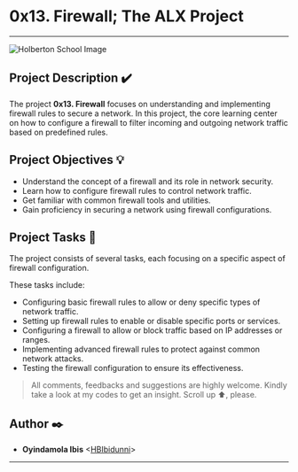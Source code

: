 # 0x13. Firewall; The ALX Project
------------

![Holberton School Image](https://s3.amazonaws.com/intranet-projects-files/holbertonschool-sysadmin_devops/284/V1HjQ1Y.png)


## Project Description :heavy_check_mark:
The project __0x13. Firewall__ focuses on understanding and 
implementing firewall rules to secure a network. 
In this project, the core learning center on how to configure 
a firewall to filter incoming and outgoing network traffic based on predefined rules.



## Project Objectives :bulb:

- Understand the concept of a firewall and its role in network security.
- Learn how to configure firewall rules to control network traffic.
- Get familiar with common firewall tools and utilities.
- Gain proficiency in securing a network using firewall configurations.

## Project Tasks :briefcase:

The project consists of several tasks, each focusing on a specific aspect of firewall configuration. 

These tasks include:

- Configuring basic firewall rules to allow or deny specific types of network traffic.
- Setting up firewall rules to enable or disable specific ports or services.
- Configuring a firewall to allow or block traffic based on IP addresses or ranges.
- Implementing advanced firewall rules to protect against common network attacks.
- Testing the firewall configuration to ensure its effectiveness.


> All comments, feedbacks and suggestions are highly welcome. Kindly take a look at my
codes to get an insight. Scroll up :arrow_up:, please.

##  Author :black_nib:
*  __Oyindamola Ibis__ <[HBIbidunni](https://github.com/HBIbidunni)>
-------

